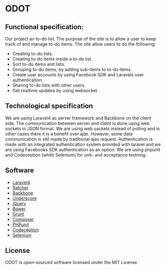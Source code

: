 ODOT
==================================================

Functional specification:
--------------------------------------

Our project an to-do list. The purpose of the site is to allow a user to keep track of and manage to-do items.
The site allow users to do the following:
- Creating to-do lists.
- Creating to-do items inside a to-do list.
- Sort to-do items and lists.
- Grouping to-do items, by adding sub-items to to-do items.
- Create user accounts by using Facebook SDK and Laravels user authentication.
- Sharing to-do lists with other users.
- Get realtime updates by using websocket

Technological specification
--------------------------------------

We are using Laravel4 as server framework and Backbone on the client side. The communication between server and client is done using web sockets in JSON format. We are using web sockets instead of polling and in other cases there it is a benefit over ajax. However, some data communication is still made by traditional ajax request.
Authentication is made with an integrated authentication system provided with laravel and we are using Facebooks SDK authentication as an option.
We are using phpunit and Codeception (whith Selenium) for unit- and acceptance testning.

## Software

- [Laravel4](http://laravel.com/)
- [Ratchet](http://socketo.me/)
- [Backbone](http://backbonejs.org)
- [Underscore](http://underscorejs.org/)
- [jQuery](http://jquery.com/)
- [Bower](http://jquery.com/)
- [Grunt](http://jquery.com/)
- [Composer](http://jquery.com/)
- [PHPunit](http://jquery.com/)
- [Codeception](http://jquery.com/)
- [Selenium](http://seleniumhq.org)


## License
ODOT is open-sourced software licensed under the MIT License.

